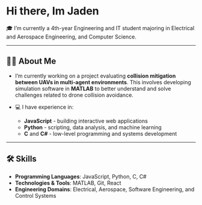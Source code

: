 # Hi there, Im Jaden

🎓 I’m currently a 4th-year Engineering and IT student majoring in Electrical and Aerospace Engineering, and Computer Science.

---

## 👨‍💻 About Me

-  I’m currently working on a project evaluating **collision mitigation between UAVs in multi-agent environments**. This involves developing simulation software in **MATLAB** to better understand and solve challenges related to drone collision avoidance.
  
- 💻 I have experience in:
  - **JavaScript** - building interactive web applications
  - **Python** - scripting, data analysis, and machine learning
  - **C** and **C#** - low-level programming and systems development

---

## 🛠 Skills

- **Programming Languages**: JavaScript, Python, C, C#
- **Technologies & Tools**: MATLAB, Git, React
- **Engineering Domains**: Electrical, Aerospace, Software Engineering, and Control Systems
